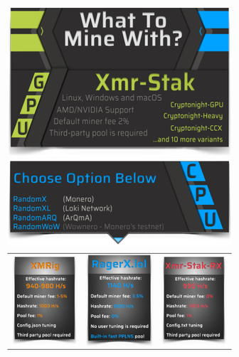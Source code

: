 <a href="doc/README.md" _target="blank"><img src="doc/_img/gpu.png"></a>
<a href="#select_coin" _target="blank"><img src="doc/_img/cpu.png"></a>
<table>
    <p id="select_coin">
    <tr>
        <td align="center"><a href=https://github.com/xmrig/xmrig><img src="doc/_img/xmrig.png"></a></td>
        <td align="center"><a href=https://ragerx.lol><img src="doc/_img/ragerx.png"></a></td>
        <td align="center"><a href=https://github.com/fireice-uk/bittube-miner/tree/bittube-miner-rx/doc/README.md><img src="doc/_img/rx.png"></a></td>
    </tr>
</table>